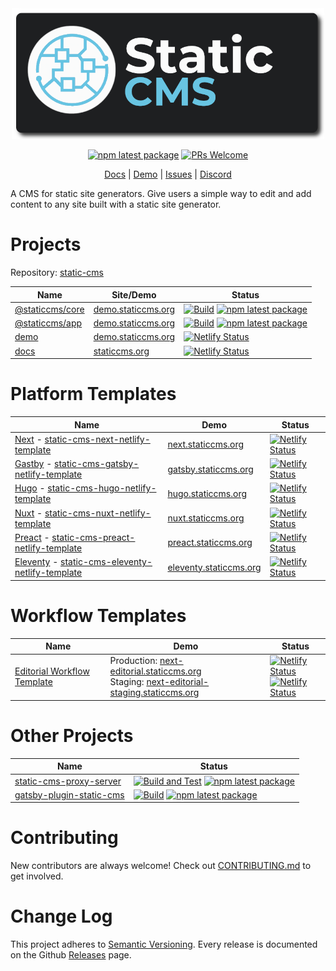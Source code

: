 <div align="center">
  <img src="https://github.com/StaticJsCMS/.github/blob/main/profile/static-cms-logo.png" width="500px" />

[![npm latest package](https://img.shields.io/npm/v/@staticcms/core/latest.svg)](https://www.npmjs.com/package/@staticcms/core)
[![PRs Welcome](https://img.shields.io/badge/PRs-welcome-brightgreen.svg)](https://github.com/StaticJsCMS/static-cms/blob/main/CONTRIBUTING.md)
<div align="center">

[Docs](https://staticcms.org/)
| [Demo](https://demo.staticcms.org/)
| [Issues](https://github.com/StaticJsCMS/static-cms/issues)
| [Discord](https://discord.gg/ZWJM9pBMjj)

</div>
</div>

A CMS for static site generators. Give users a simple way to edit and add content to any site built with a static site generator.
# Projects

Repository: [static-cms](https://github.com/StaticJsCMS/static-cms/)

|Name|Site/Demo|Status|
|---|---|---|
| [@staticcms/core](https://github.com/StaticJsCMS/static-cms/tree/main/packages/core) | [demo.staticcms.org](https://demo.staticcms.org/) | [![Build](https://github.com/StaticJsCMS/static-cms/actions/workflows/build.yml/badge.svg)](https://github.com/StaticJsCMS/static-cms/actions/workflows/build.yml) [![npm latest package](https://img.shields.io/npm/v/@staticcms/core/latest.svg)](https://www.npmjs.com/package/@staticcms/core) |
| [@staticcms/app](https://github.com/StaticJsCMS/static-cms/tree/main/packages/app) | [demo.staticcms.org](https://demo.staticcms.org/) | [![Build](https://github.com/StaticJsCMS/static-cms/actions/workflows/build.yml/badge.svg)](https://github.com/StaticJsCMS/static-cms/actions/workflows/build.yml) [![npm latest package](https://img.shields.io/npm/v/@staticcms/app/latest.svg)](https://www.npmjs.com/package/@staticcms/app) |
| [demo](https://github.com/StaticJsCMS/static-cms/tree/main/packages/demo) | [demo.staticcms.org](https://demo.staticcms.org/) | [![Netlify Status](https://api.netlify.com/api/v1/badges/8c1b73b5-d348-45cd-be2a-7af84be5541f/deploy-status)](https://app.netlify.com/sites/demo-staticjscms/deploys) |
| [docs](https://github.com/StaticJsCMS/static-cms/tree/main/packages/docs) | [staticcms.org](https://www.staticcms.org/) | [![Netlify Status](https://api.netlify.com/api/v1/badges/91f6eeb2-f1ed-4e4e-bdd1-f5c6bd01ccd5/deploy-status)](https://app.netlify.com/sites/staticjscms/deploys) |

# Platform Templates

|Name|Demo|Status|
|---|---|---|
| [Next](https://nextjs.org/) - [static-cms-next-netlify-template](https://github.com/StaticJsCMS/static-cms-next-netlify-template) | [next.staticcms.org](https://next.staticcms.org/) | [![Netlify Status](https://api.netlify.com/api/v1/badges/d1b5d377-b5b3-4a4d-8034-21ba585cd444/deploy-status)](https://app.netlify.com/sites/static-cms-next/deploys) |
| [Gastby](https://www.gatsbyjs.com/) - [static-cms-gatsby-netlify-template](https://github.com/StaticJsCMS/static-cms-gatsby-netlify-template) | [gatsby.staticcms.org](https://gatsby.staticcms.org/) | [![Netlify Status](https://api.netlify.com/api/v1/badges/6a9191dd-0f22-4942-8845-cb855e9efcd8/deploy-status)](https://app.netlify.com/sites/static-cms-gatsby/deploys) |
| [Hugo](https://gohugo.io/) - [static-cms-hugo-netlify-template](https://github.com/StaticJsCMS/static-cms-hugo-netlify-template) | [hugo.staticcms.org](https://hugo.staticcms.org/) | [![Netlify Status](https://api.netlify.com/api/v1/badges/66a114d7-c5a8-4f03-ae35-a35f88fb1d90/deploy-status)](https://app.netlify.com/sites/static-cms-hugo/deploys) |
| [Nuxt](https://nuxtjs.org/) - [static-cms-nuxt-netlify-template](https://github.com/StaticJsCMS/static-cms-nuxt-netlify-template) | [nuxt.staticcms.org](https://nuxt.staticcms.org/) | [![Netlify Status](https://api.netlify.com/api/v1/badges/eea4314f-e9ae-4414-8ed5-e14d69e50971/deploy-status)](https://app.netlify.com/sites/static-cms-nuxt/deploys) |
| [Preact](https://preactjs.com/) - [static-cms-preact-netlify-template](https://github.com/StaticJsCMS/static-cms-preact-netlify-template) | [preact.staticcms.org](https://preact.staticcms.org/) | [![Netlify Status](https://api.netlify.com/api/v1/badges/0cf054ad-1be4-4d93-8a3a-0841475e6032/deploy-status)](https://app.netlify.com/sites/static-cms-preact/deploys) |
| [Eleventy](https://www.11ty.dev/) - [static-cms-eleventy-netlify-template](https://github.com/StaticJsCMS/static-cms-eleventy-netlify-template) | [eleventy.staticcms.org](https://eleventy.staticcms.org/) | [![Netlify Status](https://api.netlify.com/api/v1/badges/1880280d-def5-4773-9db3-d0315a986d45/deploy-status)](https://app.netlify.com/sites/static-cms-eleventy/deploys) |

# Workflow Templates

|Name|Demo|Status|
|---|---|---|
| [Editorial Workflow Template](https://github.com/StaticJsCMS/static-cms-next-netlify-editoral-template) | Production: [next-editorial.staticcms.org](https://next-editorial.staticcms.org/)<br />Staging: [next-editorial-staging.staticcms.org](https://next-editorial-staging.staticcms.org/) | [![Netlify Status](https://api.netlify.com/api/v1/badges/94f05f8f-379a-4dd5-885f-ac2a0cb8a012/deploy-status)](https://app.netlify.com/sites/static-cms-next-editorial/deploys)<br />[![Netlify Status](https://api.netlify.com/api/v1/badges/756ff279-59aa-4b7b-96a5-75b2b2a8552b/deploy-status)](https://app.netlify.com/sites/static-cms-next-editorial-staging/deploys) |

# Other Projects

|Name|Status|
|---|---|
| [static-cms-proxy-server](https://github.com/StaticJsCMS/static-cms-proxy-server) | [![Build and Test](https://github.com/StaticJsCMS/static-cms-proxy-server/actions/workflows/build-and-test.yml/badge.svg)](https://github.com/StaticJsCMS/static-cms-proxy-server/actions/workflows/build-and-test.yml) [![npm latest package](https://img.shields.io/npm/v/@staticcms/proxy-server/latest.svg)](https://www.npmjs.com/package/@staticcms/proxy-server) |
| [gatsby-plugin-static-cms](https://github.com/StaticJsCMS/gatsby-plugin-static-cms) | [![Build](https://github.com/StaticJsCMS/gatsby-plugin-static-cms/actions/workflows/build.yml/badge.svg)](https://github.com/StaticJsCMS/gatsby-plugin-static-cms/actions/workflows/build.yml) [![npm latest package](https://img.shields.io/npm/v/gatsby-plugin-static-cms/latest.svg)](https://www.npmjs.com/package/gatsby-plugin-static-cms) |

# Contributing

New contributors are always welcome! Check out [CONTRIBUTING.md](https://github.com/StaticJsCMS/static-cms/blob/main/CONTRIBUTING.md) to get involved.

# Change Log

This project adheres to [Semantic Versioning](http://semver.org/).
Every release is documented on the Github [Releases](https://github.com/StaticJsCMS/static-cms/releases) page.

